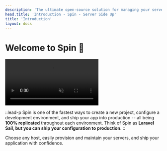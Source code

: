 ```yaml
---
description: 'The ultimate open-source solution for managing your server environments from development to production. Simple, lightweight, and fast. Based on Docker.'
head.title: 'Introduction - Spin - Server Side Up'
title: 'Introduction'
layout: docs
---
```


# Welcome to Spin 👋 

<video autoplay muted loop>
    <source src="https://serversideup.net/wp-content/uploads/2024/01/spin-demo_spin-up.mp4"/>
</video>

::lead-p
Spin is one of the fastest ways to create a new project, configure a development environment, and ship your app into production -- all being **100% replicated** throughout each environment. Think of Spin as **Laravel Sail, but you can ship your configuration to production**.
::

Choose any host, easily provision and maintain your servers, and ship your application with confidence.